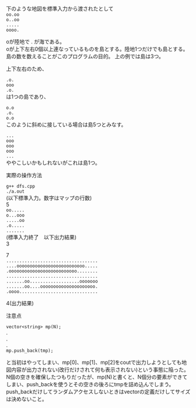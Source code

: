 





下のような地図を標準入力から渡されたとして  
`oo.oo`  
`o..oo`  
`.....`  
`oooo.`  
  
oが陸地で . が海である。  
oが上下左右0個以上連なっているものを島とする。陸地1つだけでも島とする。  
島の数を数えることがこのプログラムの目的。
上の例では島は3つ。  
  
上下左右のため、  

`.o.`  
`ooo`  
`.o.`   
は1つの島であり、  

`o.o`  
`.o.`  
`o.o`  
このように斜めに接している場合は島5つとみなす。  
  
`...`  
`ooo`  
`ooo`  
`ooo`  
`...`  
ややこしいかもしれないがこれは島1つ。




実際の操作方法

`g++ dfs.cpp`  
`./a.out`  
(以下標準入力。数字はマップの行数)  
5  
`oo.....`  
`o...ooo`  
`.....oo`  
`.o.....`  
`.......`  
(標準入力終了　以下出力結果)  
3  
  
  
7  
`...................................`  
`....oooooooooooooooooooooooooo.....`  
`.oooooooooooooooooooooooooo........`  
`...................................`  
`.......oo...................ooooooo`  
`.......oo....ooooooooooooooooooooo.`  
`.oooo..............................`  

4(出力結果)  
  
注意点  
  
`vector<string> mp(N);`  
.  
.  
.  
`mp.push_back(tmp);`  

と当初はやってしまい、mp[0]、mp[1]、mp[2]をcoutで出力しようとしても地図内容が出力されない(改行だけされて何も表示されない)という事態に陥った。
N個の空きを確保したつもりだったが、mp(N)と書くと、N個分の要素ができてしまい、push_backを使うとその空きの後ろにtmpを詰め込んでしまう。
push_backだけしてランダムアクセスしないときはvectorの定義だけしてサイズは決めないこと。
